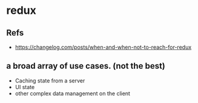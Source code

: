 # redux

## Refs
- https://changelog.com/posts/when-and-when-not-to-reach-for-redux


## a broad array of use cases. (not the best)
- Caching state from a server
- UI state
- other complex data management on the client